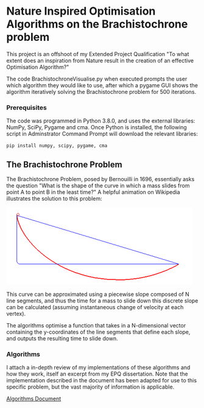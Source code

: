 # Nature Inspired Optimisation Algorithms on the Brachistochrone problem

This project is an offshoot of my Extended Project Qualification "To what extent does an inspiration from Nature result in the creation of an effective Optimisation Algorithm?"

The code BrachistochroneVisualise.py when executed prompts the user which algorithm they would like to use, after which a pygame GUI shows the algorithm iteratively solving the Brachistochrone problem for 500 iterations.

### Prerequisites

The code was programmed in Python 3.8.0, and uses the external libraries: NumPy, SciPy, Pygame and cma. Once Python is installed, the following script in Adminstrator Command Prompt will download the relevant libraries:

```
pip install numpy, scipy, pygame, cma
```

## The Brachistochrone Problem

The Brachistochrone Problem, posed by Bernouilli in 1696, essentially asks the question "What is the shape of the curve in which a mass slides from point A to point B in the least time?" A helpful animation on Wikipedia illustrates the solution to this problem:

![Brachistochrone](/Brachistochrone/Brachistochrone.gif)

This curve can be approximated using a piecewise slope composed of N line segments, and thus the time for a mass to slide down this discrete slope can be calculated (assuming instantaneous change of velocity at each vertex).

The algorithms optimise a function that takes in a N-dimensional vector containing the y-coordinates of the line segments that define each slope, and outputs the resulting time to slide down.

### Algorithms

I attach a in-depth review of my implementations of these algorithms and how they work, itself an excerpt from my EPQ dissertation. Note that the implementation described in the document has been adapted for use to this specific problem, but the vast majority of information is applicable.

[Algorithms Document](https://github.com/raahweng/Nature-Inspired-Optimisation/blob/master/Brachistochrone/Algorithms.docx)

